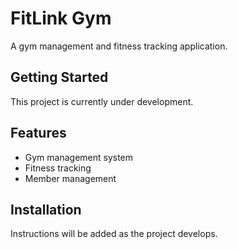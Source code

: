 # FitLink Gym

A gym management and fitness tracking application.

## Getting Started

This project is currently under development.

## Features

- Gym management system
- Fitness tracking
- Member management

## Installation

Instructions will be added as the project develops.
